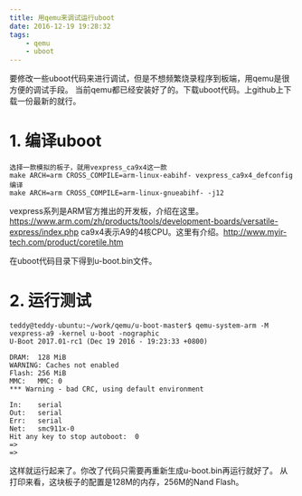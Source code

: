 ```yaml
---
title: 用qemu来调试运行uboot
date: 2016-12-19 19:28:32
tags:
	- qemu
	- uboot
---
```

要修改一些uboot代码来进行调试，但是不想频繁烧录程序到板端，用qemu是很方便的调试手段。
当前qemu都已经安装好了的。下载uboot代码。上github上下载一份最新的就行。
# 1. 编译uboot
```
选择一款模拟的板子，就用vexpress_ca9x4这一款
make ARCH=arm CROSS_COMPILE=arm-linux-eabihf- vexpress_ca9x4_defconfig
编译
make ARCH=arm CROSS_COMPILE=arm-linux-gnueabihf- -j12
```
vexpress系列是ARM官方推出的开发板，介绍在这里。https://www.arm.com/zh/products/tools/development-boards/versatile-express/index.php
ca9x4表示A9的4核CPU。这里有介绍。http://www.myir-tech.com/product/coretile.htm

在uboot代码目录下得到u-boot.bin文件。

# 2. 运行测试
```
teddy@teddy-ubuntu:~/work/qemu/u-boot-master$ qemu-system-arm -M vexpress-a9 -kernel u-boot -nographic 
U-Boot 2017.01-rc1 (Dec 19 2016 - 19:23:33 +0800)

DRAM:  128 MiB
WARNING: Caches not enabled
Flash: 256 MiB
MMC:   MMC: 0
*** Warning - bad CRC, using default environment

In:    serial
Out:   serial
Err:   serial
Net:   smc911x-0
Hit any key to stop autoboot:  0 
=> 
=> 
```
这样就运行起来了。你改了代码只需要再重新生成u-boot.bin再运行就好了。
从打印来看，这块板子的配置是128M的内存，256M的Nand Flash。




